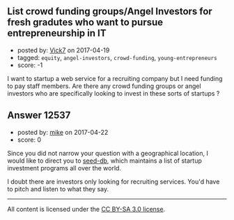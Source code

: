 ## List crowd funding groups/Angel Investors for fresh gradutes who want to pursue entrepreneurship in IT

- posted by: [Vick7](https://stackexchange.com/users/10179626/vick7) on 2017-04-19
- tagged: `equity`, `angel-investors`, `crowd-funding`, `young-entrepreneurs`
- score: -1

I want to startup a web service for a recruiting company but I need funding to pay staff members. Are there any crowd funding groups or angel investors who are specifically looking to invest in these sorts of startups ?


## Answer 12537

- posted by: [mike](https://stackexchange.com/users/5515388/mike) on 2017-04-22
- score: 0

<p>Since you did not narrow your question with a geographical location, I would like to direct you to <a href="http://www.seed-db.com/accelerators" rel="nofollow noreferrer">seed-db</a>, which maintains a list of startup investment programs all over the world.</p>

<p>I doubt there are investors only looking for recruiting services. You'd have to pitch and listen to what they say. </p>




---

All content is licensed under the [CC BY-SA 3.0 license](https://creativecommons.org/licenses/by-sa/3.0/).
